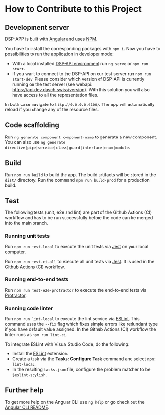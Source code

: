 # How to Contribute to this Project

<!-- TODO: the following section is moved from the main README and has to be updated -->

## Development server

DSP-APP is built with [Angular](https://angular.io/) and uses [NPM](https://docs.npmjs.com/downloading-and-installing-node-js-and-npm).

You have to install the corresponding packages with `npm i`. Now you have to possibilities to run the application in developer mode:

- With a local installed [DSP-API environment](https://docs.dasch.swiss/latest/developers/getting-started/) run `ng serve` or `npm run start`.
- If you want to connect to the DSP-API on our test server run `npm run start-dev`. Please consider which version of DSP-API is currently running on the test server (see webapi: <https://api.dev.dasch.swiss/version>). With this solution you will also have access to all the representation files.

In both case navigate to `http://0.0.0.0:4200/`. The app will automatically reload if you change any of the resource files.

## Code scaffolding

Run `ng generate component component-name` to generate a new component. You can
also use `ng generate directive|pipe|service|class|guard|interface|enum|module`.

## Build

Run `npm run build` to build the app. The build artifacts will be stored in the `dist/` directory. Run the command `npm run build-prod` for a production build.

## Test

The following tests (unit, e2e and lint) are part of the Github Actions (CI) workflow and has to be run successfully before the code can be merged into the main branch.

### Running unit tests

Run `npm run test-local` to execute the unit tests via [Jest](https://jestjs.io) on your local computer.

Run `npm run test-ci-all` to execute all unit tests via [Jest](https://jestjs.io). It is used in the Github Actions (CI) workflow.

### Running end-to-end tests

Run `npm run test-e2e-protractor` to execute the end-to-end tests via [Protractor](http://www.protractortest.org/).

### Running code linter

Run `npm run lint-local` to execute the lint service via [ESLint](https://eslint.org). This command uses the `--fix` flag which fixes simple errors like redundant type if you have default value assigned. In the Github Actions (CI) workflow the linter runs as `npm run lint-ci`.

To integrate ESLint with Visual Studio Code, do the following:

- Install the [ESLint](https://marketplace.visualstudio.com/items?itemName=dbaeumer.vscode-eslint) extension.
- Create a task via the **Tasks: Configure Task** command and select `npm: lint-local`.
- In the resulting `tasks.json` file, configure the problem matcher to be `$eslint-stylish`.

## Further help

To get more help on the Angular CLI use `ng help` or go check out the [Angular CLI README](https://github.com/angular/angular-cli/blob/master/README.md).
